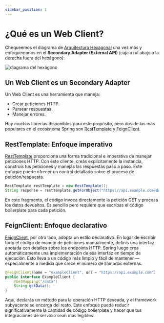 ```yaml
---
sidebar_position: 1
---
```


# ¿Qué es un Web Client?

Chequeemos el diagrama de [Arquitectura Hexagonal](/spring-boot-in-a-nutshell/project-structure#follow-hexagonal-architecture) una vez más y enfoquemonos en el **Secondary Adapter (External API)** (caja azul abajo a la derecha fuera del hexágono):

<div>
  <img src={require('@site/static/img/external-api-integration/hexagon.png').default} alt="diagrama del hexágono" />
</div>

## Un Web Client es un Secondary Adapter

Un Web Client es una herramienta que maneja:

* Crear peticiones HTTP.
* Parsear respuestas.
* Manejar errores.

Hay muchas librerías disponibles para este propósito, pero dos de las más populares en el ecosistema Spring son [RestTemplate](https://www.baeldung.com/rest-template) y [FeignClient](https://docs.spring.io/spring-cloud-openfeign/docs/current/reference/html/).

## RestTemplate: Enfoque imperativo

[RestTemplate](https://www.baeldung.com/rest-template) proporciona una forma tradicional e imperativa de manejar peticiones HTTP. Con este cliente, creás explícitamente la instancia, construís tus peticiones y manejás las respuestas paso a paso. Este enfoque puede ofrecer un control detallado sobre el proceso de petición/respuesta.

```java
RestTemplate restTemplate = new RestTemplate();
String response = restTemplate.getForObject("https://api.example.com/data", String.class);
```

En este fragmento, el código invoca directamente la petición GET y procesa los datos devueltos. Es sencillo pero requiere que escribas el código boilerplate para cada petición.

## FeignClient: Enfoque declarativo

[FeignClient](https://docs.spring.io/spring-cloud-openfeign/docs/current/reference/html/), por otro lado, adopta un estilo declarativo. En lugar de escribir todo el código de manejo de peticiones manualmente, definís una interfaz anotada con detalles sobre los endpoints HTTP. Spring luego crea automáticamente una implementación de esa interfaz en tiempo de ejecución. Esto lleva a un código más limpio y fácil de mantener — especialmente a medida que crece el número de llamadas externas.

```java
@FeignClient(name = "exampleClient", url = "https://api.example.com")
public interface ExampleClient {
    @GetMapping("/data")
    String getData();
}
```

Aquí, declarás un método para la operación HTTP deseada, y el framework subyacente se encarga del resto. Este enfoque puede reducir significativamente la cantidad de código boilerplate y hacer que tus integraciones de servicio sean más legibles.